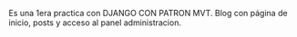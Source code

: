 Es una 1era practica con DJANGO CON PATRON MVT. Blog con página de inicio, posts y acceso al panel administracion. 